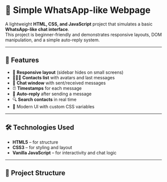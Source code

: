 # 💬 Simple WhatsApp-like Webpage

A lightweight **HTML, CSS, and JavaScript** project that simulates a basic **WhatsApp-like chat interface**.  
This project is beginner-friendly and demonstrates responsive layouts, DOM manipulation, and a simple auto-reply system.

---

## 🚀 Features
- 📱 **Responsive layout** (sidebar hides on small screens)  
- 🧑‍🤝‍🧑 **Contacts list** with avatars and last messages  
- 💬 **Chat window** with sent/received messages  
- ⏰ **Timestamps** for each message  
- 🤖 **Auto-reply** after sending a message  
- 🔍 **Search contacts** in real time  
- 🎨 Modern UI with custom CSS variables  

---

## 🛠️ Technologies Used
- **HTML5** – for structure  
- **CSS3** – for styling and layout  
- **Vanilla JavaScript** – for interactivity and chat logic  

---

## 📂 Project Structure
